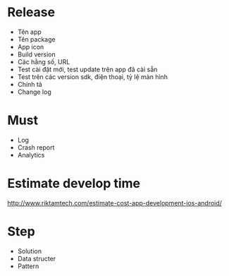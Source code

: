 # Release
- Tên app
- Tên package
- App icon
- Build version
- Các hằng số, URL
- Test cài đặt mới, test update trên app đã cài sẵn
- Test trên các version sdk, điện thoại, tỷ lệ màn hình
- Chính tả
- Change log

# Must 
- Log 
- Crash report
- Analytics

# Estimate develop time
http://www.riktamtech.com/estimate-cost-app-development-ios-android/

# Step
- Solution
- Data structer
- Pattern
